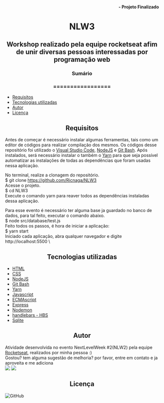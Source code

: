 



#### <div align="right">- Projeto Finalizado <div>
# <div align="center">NLW3<div>
## <div align="center">Workshop realizado pela equipe rocketseat afim de unir diversas pessoas interessadas por programação web<div>
### <div align="center">Sumário <div>
### <div align="center">================= <div>
<!--ts-->
   - [Requisitos](#Requisitos)
   - [Tecnologias utilizadas](#tecnologias-utilizadas)
   - [Autor](#autor)
   - [Licença](#Licença)
<!--te-->
## <div align="center">Requisitos<div>
Antes de começar é necessário instalar algumas ferramentas, tais como um editor de códigos para realizar compilação dos mesmos. Os códigos desse repositório foi utilizado o [Visual Studio Code](https://code.visualstudio.com/), [NodeJS](https://nodejs.org/en/) e [Git Bash](https://gitforwindows.org/). Após instalados, será necessário instalar o também o [Yarn](https://yarnpkg.com/) para que seja possível automatizar as instalações de todas as dependências que foram usadas nessa aplicação.

No terminal, realize a clonagem do repositório.\
$ git clone <https://github.com/Ricnaga/NLW3> \
Acesse o projeto.\
$ cd NLW3 \
Execute o comando yarn para reaver todos as dependências instaladas dessa aplicação.

Para esse evento é necessário ter alguma base ja guardado no banco de dados, para tal feito, executar o comando abaixo. \
$ node src/database/test.js \
Feito todos os passos, é hora de iniciar a aplicação:\
$ yarn start \
Iniciado cada aplicação, abra qualquer navegador e digite http://localhost:5500 \

## <div align="center">Tecnologias utilizadas<div>
- [HTML](https://www.w3.org/HTML)
- [CSS](https://www.w3.org/Style/CSS/)
- [NodeJS](https://nodejs.org/en/)
- [Git Bash](https://gitforwindows.org/)
- [Yarn](https://yarnpkg.com/getting-started/install)
- [Javascript](https://developer.mozilla.org/pt-BR/docs/Web/JavaScript)
- [ECMAscript](https://www.ecma-international.org/publications/standards/Standard.htm)
- [Express](https://expressjs.com/pt-br/starter/installing.html)
- [Nodemon](https://nodemon.io/)
- [handlebars - HBS](https://handlebarsjs.com/)
- [Sqlite](https://www.nodenpm.com/sqlite-async/package.html)


## <div align="center">Autor<div>
Atividade desenvolvida no evento NextLevelWeek #2(NLW2) pela equipe [Rocketseat](https://rocketseat.com.br/), realizados por minha pessoa :) \
Gostou? tem alguma sugestão de melhoria? por favor, entre em contato e ja aproveita e me adiciona \
<a href="https://www.linkedin.com/in/ricardo-nagatomy-56553254"><img src="https://img.shields.io/badge/-RicardoNaga-blue?style=flat-square&logo=Linkedin&logoColor=white"></a>
<a href="https://app.rocketseat.com.br/me/ricardo-nagatomy-08130"><img src="https://img.shields.io/badge/-Rocketseat-000?style=flat-square&logo=&logoColor=white"></a>

## <div align="center">Licença<div>

![GitHub](https://img.shields.io/github/license/Ricnaga/NLW)